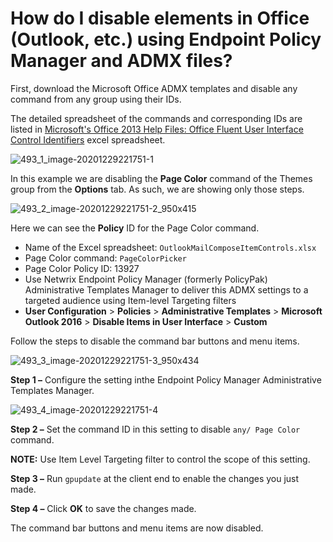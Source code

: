 # How do I disable elements in Office (Outlook, etc.) using Endpoint Policy Manager and ADMX files?

First, download the Microsoft Office ADMX templates and disable any command from any group using
their IDs.

The detailed spreadsheet of the commands and corresponding IDs are listed in
[Microsoft's Office 2013 Help Files: Office Fluent User Interface Control Identifiers](https://www.microsoft.com/en-us/download/details.aspx?id=36798)
excel spreadsheet.

![493_1_image-20201229221751-1](/img/product_docs/endpointpolicymanager/endpointpolicymanager/adminstrativetemplates/493_1_image-20201229221751-1.webp)

In this example we are disabling the **Page Color** command of the Themes group from the **Options**
tab. As such, we are showing only those steps.

![493_2_image-20201229221751-2_950x415](/img/product_docs/endpointpolicymanager/endpointpolicymanager/adminstrativetemplates/493_2_image-20201229221751-2_950x415.webp)

Here we can see the **Policy** ID for the Page Color command.

- Name of the Excel spreadsheet: `OutlookMailComposeItemControls.xlsx`
- Page Color command: `PageColorPicker`
- Page Color Policy ID: 13927
- Use Netwrix Endpoint Policy Manager (formerly PolicyPak) Administrative Templates Manager to
  deliver this ADMX settings to a targeted audience using Item-level Targeting filters
- **User Configuration** > **Policies** > **Administrative Templates** > **Microsoft Outlook
  2016** > **Disable Items in User Interface** > **Custom**

Follow the steps to disable the command bar buttons and menu items.

![493_3_image-20201229221751-3_950x434](/img/product_docs/endpointpolicymanager/endpointpolicymanager/adminstrativetemplates/493_3_image-20201229221751-3_950x434.webp)

**Step 1 –** Configure the setting inthe Endpoint Policy Manager Administrative Templates Manager.

![493_4_image-20201229221751-4](/img/product_docs/endpointpolicymanager/endpointpolicymanager/adminstrativetemplates/493_4_image-20201229221751-4.webp)

**Step 2 –** Set the command ID in this setting to disable `any/ Page Color` command.

**NOTE:** Use Item Level Targeting filter to control the scope of this setting.

**Step 3 –** Run `gpupdate` at the client end to enable the changes you just made.

**Step 4 –** Click **OK** to save the changes made.

The command bar buttons and menu items are now disabled.
